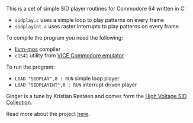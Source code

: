 This is a set of simple SID player routines for Commodore 64 written in C:
* `sidplay.c` uses a simple loop to play patterns on every frame
* `sidplayint.c` uses raster interrupts to play patterns on every frame

To compile the program you need the following:
* [llvm-mos](https://github.com/llvm-mos/llvm-mos-sdk) compiler
* `c1541` utility from [VICE Commodore emulator](https://vice-emu.sourceforge.io/)

To run the program:
* `LOAD "SIDPLAY",8 : RUN` simple loop player
* `LOAD "SIDPLAYINT",8 : RUN` interrupt driven player

Ginger is a tune by Kristian Røstøen and comes form the [High Voltage SID Collection](https://www.hvsc.c64.org/).

Read more about the project [here](https://weblambdazero.blogspot.com/2022/04/llvm-mos-sid-player-for-commodore-64.html).
